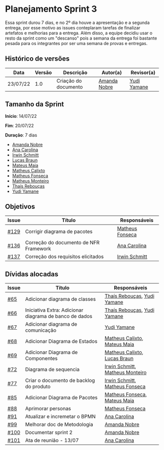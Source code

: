 # Planejamento Sprint 3

Essa sprint durou 7 dias, e no 2º dia houve a apresentação e a segunda entrega, por esse motivo as issues conteplaram tarefas de finalizar artefatos e melhorias para a entrega. 
Além disso, a equipe decidiu usar o resto da sprint como um "descanso" pois a semana da entrega foi bastante pesada para os integrantes por ser uma semana de provas e entregas. 

## Histórico de versões

| Data     | Versão | Descrição            | Autor(a)                                     | Revisor(a)                                  |
| -------- | ------ | -------------------- | -------------------------------------------- | ------------------------------------------- |
| 23/07/22 | 1.0    | Criação do documento | [Amanda Nobre](https://github.com/AmandaNbr) | [Yudi Yamane](https://github.com/yudi-azvd) |

## Tamanho da Sprint

**Início**: 14/07/22

**Fim**: 20/07/22

**Duração**: 7 dias

- [Amanda Nobre](https://github.com/AmandaNbr)
- [Ana Carolina](https://github.com/AnaCarolinaRodriguesLeite)
- [Irwin Schmitt](https://github.com/irwinschmitt)
- [Lucas Braun](https://github.com/lbvx)
- [Mateus Maia](https://github.com/mateusmaiamaia)
- [Matheus Calixto](https://github.com/matheuscvp)
- [Matheus Fonseca](https://github.com/gatotabaco) 
- [Matheus Monteiro](https://github.com/matheusyanmonteiro)
- [Thaís Rebouças](https://github.com/thais-ra)
- [Yudi Yamane](https://github.com/yudi-azvd)

## Objetivos

| Issue                                                                     | Título                                 | Responsáveis                                                 |
| ------------------------------------------------------------------------- | -------------------------------------- | ------------------------------------------------------------ |
| [#129](https://github.com/UnBArqDsw2022-1/2022.1_G4_FluxoAgil/issues/129) | Corrigir diagrama de pacotes           | [Matheus Fonseca](https://github.com/gatotabaco)             |
| [#136](https://github.com/UnBArqDsw2022-1/2022.1_G4_FluxoAgil/issues/136) | Correção do documento de NFR Framework | [Ana Carolina](https://github.com/AnaCarolinaRodriguesLeite) |
| [#137](https://github.com/UnBArqDsw2022-1/2022.1_G4_FluxoAgil/issues/137) | Correção dos requisitos elicitados     | [Irwin Schmitt](https://github.com/irwinschmitt)             |

## Dívidas alocadas

| Issue                                                                     | Título                                                 | Responsáveis                                                                                                |
| ------------------------------------------------------------------------- | ------------------------------------------------------ | ----------------------------------------------------------------------------------------------------------- |
| [#65](https://github.com/UnBArqDsw2022-1/2022.1_G4_FluxoAgil/issues/65)   | Adicionar diagrama de classes                          | [Thaís Rebouças](https://github.com/thais-ra), [Yudi Yamane](https://github.com/yudi-azvd)                  |
| [#66](https://github.com/UnBArqDsw2022-1/2022.1_G4_FluxoAgil/issues/66)   | Iniciativa Extra: Adicionar diagrama de banco de dados | [Thaís Rebouças](https://github.com/thais-ra), [Yudi Yamane](https://github.com/yudi-azvd)                  |
| [#67](https://github.com/UnBArqDsw2022-1/2022.1_G4_FluxoAgil/issues/67)   | Adicionar diagrama de comunicação                      | [Yudi Yamane](https://github.com/yudi-azvd)                                                                 |
| [#68](https://github.com/UnBArqDsw2022-1/2022.1_G4_FluxoAgil/issues/68)   | Adicionar Diagrama de Estados                          | [Matheus Calixto](https://github.com/matheuscvp), [Mateus Maia](https://github.com/mateusmaiamaia)          |
| [#69](https://github.com/UnBArqDsw2022-1/2022.1_G4_FluxoAgil/issues/69)   | Adicionar Diagrama de Componentes                      | [Matheus Calixto](https://github.com/matheuscvp), [Lucas Braun](https://github.com/lbvx)                    |
| [#72](https://github.com/UnBArqDsw2022-1/2022.1_G4_FluxoAgil/issues/72)   | Diagrama de sequencia                                  | [Irwin Schmitt](https://github.com/irwinschmitt), [Matheus Monteiro](https://github.com/matheusyanmonteiro) |
| [#77](https://github.com/UnBArqDsw2022-1/2022.1_G4_FluxoAgil/issues/77)   | Criar o documento de backlog do produto                | [Irwin Schmitt](https://github.com/irwinschmitt), [Matheus Fonseca](https://github.com/gatotabaco)          |
| [#85](https://github.com/UnBArqDsw2022-1/2022.1_G4_FluxoAgil/issues/85)   | Adicionar Diagrama de Pacotes                          | [Matheus Fonseca](https://github.com/gatotabaco), [Mateus Maia](https://github.com/mateusmaiamaia)          |
| [#88](https://github.com/UnBArqDsw2022-1/2022.1_G4_FluxoAgil/issues/88)   | Aprimorar personas                                     | [Matheus Fonseca](https://github.com/gatotabaco)                                                            |
| [#91](https://github.com/UnBArqDsw2022-1/2022.1_G4_FluxoAgil/issues/91)   | Atualizar e incremetar o BPMN                          | [Ana Carolina](https://github.com/AnaCarolinaRodriguesLeite)                                                |
| [#99](https://github.com/UnBArqDsw2022-1/2022.1_G4_FluxoAgil/issues/99)   | Melhorar doc de Metodologia                            | [Amanda Nobre](https://github.com/AmandaNbr)                                                                |
| [#100](https://github.com/UnBArqDsw2022-1/2022.1_G4_FluxoAgil/issues/100) | Documentar sprint 2                                    | [Amanda Nobre](https://github.com/AmandaNbr)                                                                |
| [#101](https://github.com/UnBArqDsw2022-1/2022.1_G4_FluxoAgil/issues/101) | Ata de reunião - 13/07                                 | [Ana Carolina](https://github.com/AnaCarolinaRodriguesLeite)                                                |
